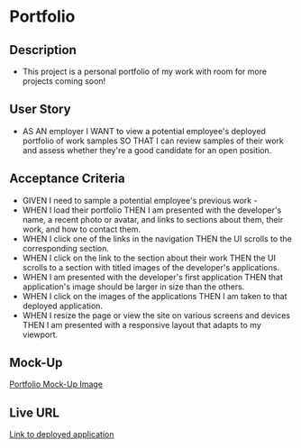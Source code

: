 # Portfolio

## Description
* This project is a personal portfolio of my work with room for more projects coming soon! 

## User Story
* AS AN employer I WANT to view a potential employee's deployed portfolio of work samples SO THAT I can review samples of their work and assess whether they're a good candidate for an open position. 

## Acceptance Criteria
* GIVEN I need to sample a potential employee's previous work -
* WHEN I load their portfolio THEN I am presented with the developer's name, a recent photo or avatar, and links to sections about them, their work, and how to contact them.
* WHEN I click one of the links in the navigation THEN the UI scrolls to the corresponding section.
* WHEN I click on the link to the section about their work THEN the UI scrolls to a section with titled images of the developer's applications.
* WHEN I am presented with the developer's first application THEN that application's image should be larger in size than the others.
* WHEN I click on the images of the applications THEN I am taken to that deployed application.
* WHEN I resize the page or view the site on various screens and devices THEN I am presented with a responsive layout that adapts to my viewport. 

## Mock-Up 
[Portfolio Mock-Up Image]()

## Live URL
[Link to deployed application](https://mrbrandtcox.github.io/Portfolio-brandt-cox/)
